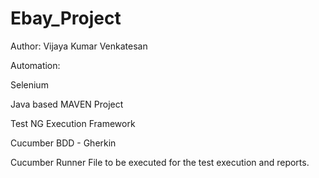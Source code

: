 # Ebay_Project

Author: Vijaya Kumar Venkatesan

Automation:

Selenium

Java based MAVEN Project

Test NG Execution Framework

Cucumber BDD - Gherkin


Cucumber Runner File to be executed for the test execution and reports.
